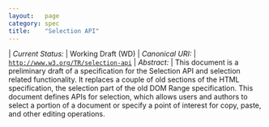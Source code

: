 ```yaml
---
layout:   page
category: spec
title:    "Selection API"
---
```


| *Current Status:* | Working Draft (WD)
| *Canonical URI:* | [`http://www.w3.org/TR/selection-api`](http://www.w3.org/TR/selection-api)
| *Abstract:* | This document is a preliminary draft of a specification for the Selection API and selection related functionality. It replaces a couple of old sections of the HTML specification, the selection part of the old DOM Range specification. This document defines APIs for selection, which allows users and authors to select a portion of a document or specify a point of interest for copy, paste, and other editing operations.